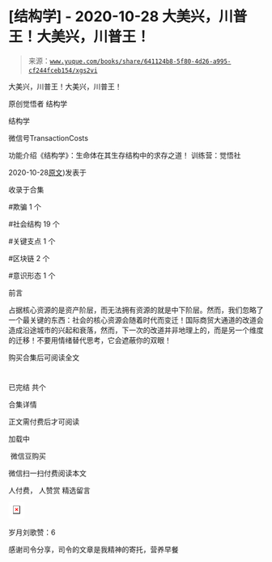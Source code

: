 # [结构学] - 2020-10-28 大美兴，川普王！大美兴，川普王！

> 来源：[`www.yuque.com/books/share/641124b8-5f80-4d26-a995-cf244fceb154/xgs2vi`](https://www.yuque.com/books/share/641124b8-5f80-4d26-a995-cf244fceb154/xgs2vi)



大美兴，川普王！大美兴，川普王！ 

原创觉悟者 结构学 

结构学 

微信号TransactionCosts 

功能介绍《结构学》：生命体在其生存结构中的求存之道！ 训练营：觉悟社 

2020-10-28[原文](https://mp.weixin.qq.com/s?__biz=MzIzMDYwOTM0Mg==&mid=2247484697&idx=1&sn=9f591794bbbf03db85d5cf43fb68b09a&chksm=e8b19dc8dfc614de1a28502672f9a3913e22f4aa51586f65015d8d929f89abeb1fe13fa20ec7#rd))发表于 

收录于合集 

#欺骗 1 个 

#社会结构 19 个 

#关键支点 1 个 

#区块链 2 个 

#意识形态 1 个 

前言 

占据核心资源的是资产阶层，而无法拥有资源的就是中下阶层。然而，我们忽略了一个最关键的东西：社会的核心资源会随着时代而变迁！国际商贸大通道的改道会造成沿途城市的兴起和衰落，然而，下一次的改道并非地理上的，而是另一个维度的迁移！不要用情绪替代思考，它会遮蔽你的双眼！ 

购买合集后可阅读全文 

# 

已完结 共个 

合集详情 

正文需付费后才可阅读 

加载中 

 微信豆购买 

微信扫一扫付费阅读本文 

人付费， 人赞赏 <ne-h3 id="jYnSj" data-lake-id="jYnSj"><ne-heading-ext><ne-heading-anchor></ne-heading-anchor><ne-heading-fold></ne-heading-fold></ne-heading-ext><ne-heading-content>精选留言</ne-heading-content></ne-h3> 

<ne-card data-card-name="image" data-card-type="inline" id="jmIWW" data-event-boundary="card" style="color: rgb(51, 51, 51);">![](img/a529e3f4d12e76b3306ac1a22f58d6f8.png)  

岁月刘歌赞：6 

感谢司令分享，司令的文章是我精神的寄托，营养早餐</ne-card>